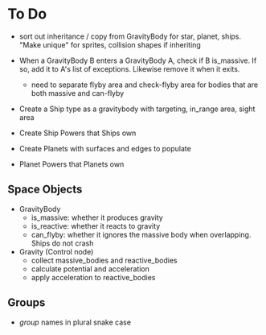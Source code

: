 To Do
=====

- sort out inheritance / copy from GravityBody for star, planet, ships. "Make unique" for sprites, collision shapes if inheriting

- When a GravityBody B enters a GravityBody A, check if B is_massive. If so, add it to A's list of exceptions. Likewise remove it when it exits.
    - need to separate flyby area and check-flyby area for bodies that are both massive and can-flyby
- Create a Ship type as a gravitybody with targeting, in_range area, sight area
- Create Ship Powers that Ships own
- Create Planets with surfaces and edges to populate
- Planet Powers that Planets own



Space Objects
-------------

- GravityBody
    - is_massive: whether it produces gravity
    - is_reactive: whether it reacts to gravity
    - can_flyby: whether it ignores the massive body when overlapping. Ships do not crash
- Gravity (Control node)
    - collect massive_bodies and reactive_bodies
    - calculate potential and acceleration
    - apply acceleration to reactive_bodies

Groups
------

- *group* names in plural snake case